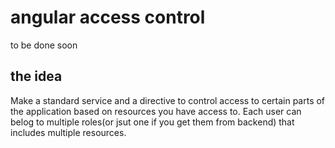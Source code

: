 # angular access control
to be done soon

## the idea
Make a standard service and a directive to control access to certain parts of the application based on resources you have access to. Each user can belog to multiple roles(or jsut one if you get them from backend) that includes multiple resources.

